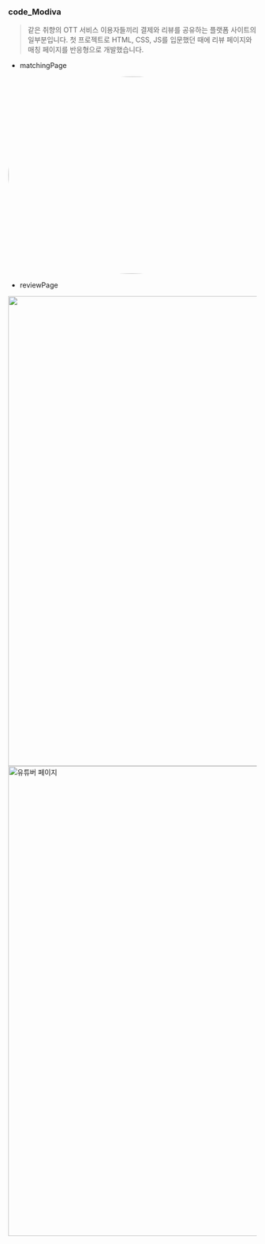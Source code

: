### code_Modiva

> 같은 취향의 OTT 서비스 이용자들끼리 결제와 리뷰를 공유하는 플랫폼 사이트의 일부분입니다.
> 첫 프로젝트로 HTML, CSS, JS를 입문했던 때에 리뷰 페이지와 매칭 페이지를 반응형으로 개발했습니다.

- matchingPage
<img src="https://user-images.githubusercontent.com/85089341/222609498-52775b4a-f8cd-4956-924d-02e39e69041f.png" width="800" height="400" style="border-radius: 50%;">


- reviewPage
<img width="952" src="https://user-images.githubusercontent.com/85089341/222611585-c847684e-cd22-479a-9e80-dc29e57777ae.png">

<img width="952" alt="유튜버 페이지" src="https://user-images.githubusercontent.com/60730831/111947378-b2358b80-8b20-11eb-86ff-b42887c320dd.png">
